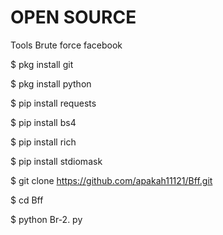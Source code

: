 # OPEN SOURCE
Tools Brute force facebook

$ pkg install git

$ pkg install python

$ pip install requests

$ pip install bs4

$ pip install rich

$ pip install stdiomask

$ git clone https://github.com/apakah11121/Bff.git

$ cd Bff

$ python Br-2. py
